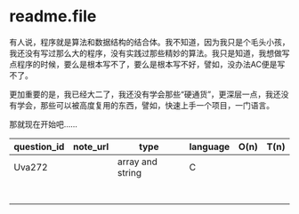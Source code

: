 # readme.file

有人说，程序就是算法和数据结构的结合体。我不知道，因为我只是个毛头小孩，我还没有写过那么大的程序，没有实践过那些精妙的算法。我只是知道，我想做写点程序的时候，要么是根本写不了，要么是根本写不好，譬如，没办法AC便是写不了。

更加重要的是，我已经大二了，我还没有学会那些“硬通货”，更深层一点，我还没有学会，那些可以被高度复用的东西，譬如，快速上手一个项目，一门语言。

那就现在开始吧……

| question_id | note_url | type             | language | O(n) | T(n) |
| ----------- | -------- | ---------------- | -------- | ---- | ---- |
| Uva272      |          | array and string | C        |      |      |
|             |          |                  |          |      |      |
|             |          |                  |          |      |      |
|             |          |                  |          |      |      |
|             |          |                  |          |      |      |
|             |          |                  |          |      |      |
|             |          |                  |          |      |      |
|             |          |                  |          |      |      |




